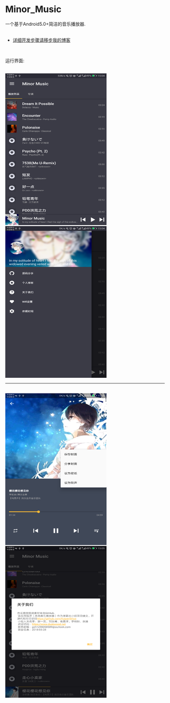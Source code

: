# Minor_Music
一个基于Android5.0+简洁的音乐播放器.<br>
<br>
* [详细开发步骤请移步我的博客](https://www.duskwood.net)
<br>

运行界面: <br>

<br>
<img src="https://github.com/KuiperSirius/Minor_Music/blob/3462f9ca8dd0217c5c8f730e9bbf25e1175d7857/Example_Pictures/Screenshot_20180531-150435.png" width="320" height="480"/><img src="https://github.com/KuiperSirius/Minor_Music/blob/3462f9ca8dd0217c5c8f730e9bbf25e1175d7857/Example_Pictures/Screenshot_20180531-150452.png" width="320" height="480"/>

<hr>
<br>
<img src="https://github.com/KuiperSirius/Minor_Music/blob/3462f9ca8dd0217c5c8f730e9bbf25e1175d7857/Example_Pictures/Screenshot_20180531-150507.png" width="320" height="480"/><img src="https://github.com/KuiperSirius/Minor_Music/blob/3462f9ca8dd0217c5c8f730e9bbf25e1175d7857/Example_Pictures/Screenshot_20180531-150523.png" width="320" height="480"/>
